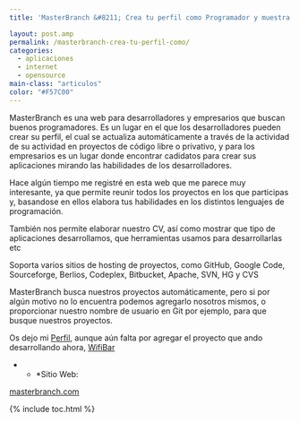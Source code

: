 ```yaml
---
title: 'MasterBranch &#8211; Crea tu perfil como Programador y muestra todos tus proyectos'

layout: post.amp
permalink: /masterbranch-crea-tu-perfil-como/
categories:
  - aplicaciones
  - internet
  - opensource
main-class: "articulos"
color: "#F57C00"
---
```

MasterBranch es una web para desarrolladores y empresarios que buscan buenos programadores. Es un lugar en el que los desarrolladores pueden crear su perfil, el cual se actualiza automáticamente a través de la actividad de su actividad en proyectos de código libre o privativo, y para los empresarios es un lugar donde encontrar cadidatos para crear sus aplicaciones mirando las habilidades de los desarrolladores.


<!--ad-->

Hace algún tiempo me registré en esta web que me parece muy interesante, ya que permite reunir todos los proyectos en los que participas y, basandose en ellos elabora tus habilidades en los distintos lenguajes de programación.

También nos permite elaborar nuestro CV, así como mostrar que tipo de aplicaciones desarrollamos, que herramientas usamos para desarrollarlas etc

Soporta varios sitios de hosting de proyectos, como GitHub, Google Code, Sourceforge, Berlios, Codeplex, Bitbucket, Apache, SVN, HG y CVS

MasterBranch busca nuestros proyectos automáticamente, pero si por algún motivo no lo encuentra podemos agregarlo nosotros mismos, o proporcionar nuestro nombre de usuario en Git por ejemplo, para que busque nuestros proyectos.

Os dejo mi [Perfil][1], aunque aún falta por agregar el proyecto que ando desarrollando ahora, [WifiBar][2]

<div class="separator" style="clear: both; text-align: center;">
<a href="https://4.bp.blogspot.com/-9km3TPlNXMU/TdF7XXobO2I/AAAAAAAAAfI/wMH4SrHwKpA/s1600/masterbranch.png" imageanchor="1" style="margin-left:1em; margin-right:1em"><amp-img layout="responsive" border="0" height="293" width="400" src="https://4.bp.blogspot.com/-9km3TPlNXMU/TdF7XXobO2I/AAAAAAAAAfI/wMH4SrHwKpA/s400/masterbranch.png" /></a>
</div>

* * *Sitio Web:

[masterbranch.com][3]



 [1]: https://www.masterbranch.com/developer/alejandro.alcalde
 [2]: https://github.com/algui91/WifiBar
 [3]: http://www.masterbranch.com

{% include toc.html %}
